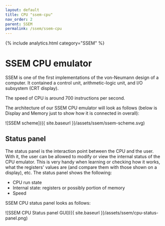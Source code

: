 ```yaml
---
layout: default
title: CPU "ssem-cpu"
nav_order: 2
parent: SSEM
permalink: /ssem/ssem-cpu
---
```


{% include analytics.html category="SSEM" %}

# SSEM CPU emulator

SSEM is one of the first implementations of the von-Neumann design of a computer. It contained a control unit,
arithmetic-logic unit, and I/O subsystem (CRT display).

The speed of CPU is around 700 instructions per second.

The architecture of our SSEM CPU emulator will look as follows (below is Display and Memory just to show how it is
connected in overall):

![SSEM scheme]({{ site.baseurl }}/assets/ssem/ssem-scheme.svg)

## Status panel

The status panel is the interaction point between the CPU and the user. With it, the user can be allowed to modify or
view the internal status of the CPU emulator. This is very handy when learning or checking how it works, what the
registers' values are (and compare them with those shown on a display), etc. The status panel shows the following:

- CPU run state
- Internal state: registers or possibly portion of memory
- Speed

SSEM CPU status panel looks as follows:

![SSEM CPU Status panel GUI]({{ site.baseurl }}/assets/ssem/cpu-status-panel.png)
